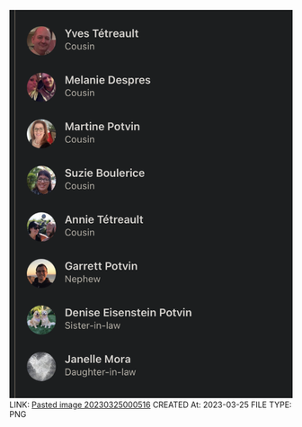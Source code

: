 ![Pasted image 20230325000516](genealogy/research/attachments/Pasted%20image%2020230325000516.png)
LINK: [Pasted image 20230325000516](genealogy/research/attachments/Pasted%20image%2020230325000516.png)
CREATED At: 2023-03-25
FILE TYPE: PNG
